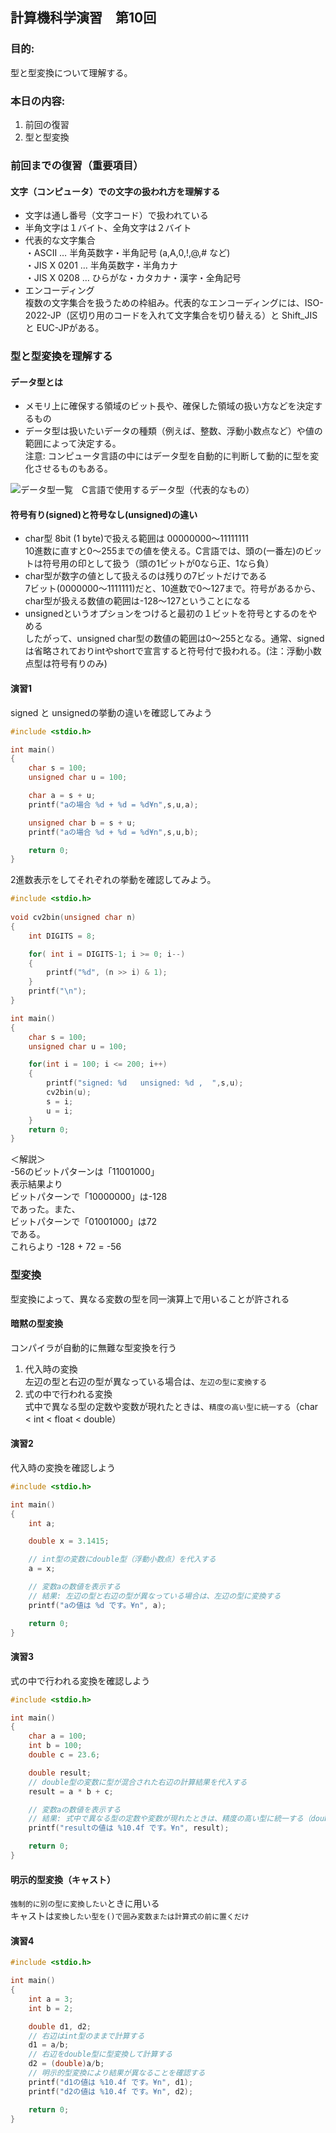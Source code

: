 ﻿## 計算機科学演習　第10回

### 目的:
型と型変換について理解する。

### 本日の内容:
1. 前回の復習
2. 型と型変換

### 前回までの復習（重要項目）
#### 文字（コンピュータ）での文字の扱われ方を理解する
- 文字は通し番号（文字コード）で扱われている
- 半角文字は１バイト、全角文字は２バイト
- 代表的な文字集合  
    ・ASCII … 半角英数字・半角記号 (a,A,0,!,@,# など)   
    ・JIS X 0201 … 半角英数字・半角カナ   
    ・JIS X 0208 … ひらがな・カタカナ・漢字・全角記号 
- エンコーディング  
    複数の文字集合を扱うための枠組み。代表的なエンコーディングには、ISO-2022-JP（区切り用のコードを入れて文字集合を切り替える）と Shift_JIS と EUC-JPがある。

### 型と型変換を理解する

#### データ型とは
- メモリ上に確保する領域のビット長や、確保した領域の扱い方などを決定するもの
- データ型は扱いたいデータの種類（例えば、整数、浮動小数点など）や値の範囲によって決定する。  
  注意: コンピュータ言語の中にはデータ型を自動的に判断して動的に型を変化させるものもある。  

![データ型一覧　C言語で使用するデータ型（代表的なもの）](img/Ex07_Table1.jpg)

#### 符号有り(signed)と符号なし(unsigned)の違い
- char型 8bit (1 byte)で扱える範囲は 00000000～11111111  
    10進数に直すと0～255までの値を使える。C言語では、頭の(一番左)のビットは符号用の印として扱う（頭の1ビットが0なら正、1なら負）
- char型が数字の値として扱えるのは残りの7ビットだけである  
    7ビット(0000000～1111111)だと、10進数で0～127まで。符号があるから、char型が扱える数値の範囲は-128～127ということになる
- unsignedというオプションをつけると最初の１ビットを符号とするのをやめる  
  したがって、unsigned char型の数値の範囲は0～255となる。通常、signedは省略されておりintやshortで宣言すると符号付で扱われる。(注：浮動小数点型は符号有りのみ)

#### 演習1
signed と unsignedの挙動の違いを確認してみよう
```cpp
#include <stdio.h>

int main()
{
    char s = 100;
    unsigned char u = 100;

    char a = s + u;
    printf("aの場合 %d + %d = %d¥n",s,u,a);

    unsigned char b = s + u;
    printf("aの場合 %d + %d = %d¥n",s,u,b);

    return 0;
}
```

2進数表示をしてそれぞれの挙動を確認してみよう。
```cpp
#include <stdio.h>
  
void cv2bin(unsigned char n)
{
    int DIGITS = 8;

    for( int i = DIGITS-1; i >= 0; i--)
    {
        printf("%d", (n >> i) & 1);
    }
    printf("\n");
}

int main()
{
    char s = 100;
    unsigned char u = 100;

    for(int i = 100; i <= 200; i++)
    {
        printf("signed: %d   unsigned: %d ,  ",s,u);
        cv2bin(u);
        s = i;
        u = i;
    }
    return 0;
}
```
＜解説＞  
-56のビットパターンは「11001000」  
表示結果より  
ビットパターンで「10000000」は-128  
であった。また、  
ビットパターンで「01001000」は72  
である。  
これらより -128 + 72 = -56  

### 型変換
型変換によって、異なる変数の型を同一演算上で用いることが許される

#### 暗黙の型変換
コンパイラが自動的に無難な型変換を行う
1. 代入時の変換  
左辺の型と右辺の型が異なっている場合は、`左辺の型に変換する`
2. 式の中で行われる変換  
式中で異なる型の定数や変数が現れたときは、`精度の高い型に統一する`（char < int < float < double）

#### 演習2
代入時の変換を確認しよう
```cpp
#include <stdio.h>

int main()
{
    int a;

    double x = 3.1415;

    // int型の変数にdouble型（浮動小数点）を代入する
    a = x;

    // 変数aの数値を表示する
    // 結果: 左辺の型と右辺の型が異なっている場合は、左辺の型に変換する
    printf("aの値は %d です。¥n", a);

    return 0;
}
```

#### 演習3
式の中で行われる変換を確認しよう
```cpp
#include <stdio.h>

int main()
{
    char a = 100;
    int b = 100;
    double c = 23.6;

    double result;
    // double型の変数に型が混合された右辺の計算結果を代入する
    result = a * b + c;

    // 変数aの数値を表示する
    // 結果: 式中で異なる型の定数や変数が現れたときは、精度の高い型に統一する（double型）
    printf("resultの値は %10.4f です。¥n", result);

    return 0;
}
```

#### 明示的型変換（キャスト）
`強制的に別の型に変換したい`ときに用いる  
キャストは`変換したい型を()で囲み変数または計算式の前に置くだけ`

#### 演習4
```cpp
#include <stdio.h>

int main()
{
    int a = 3;
    int b = 2;

    double d1, d2;
    // 右辺はint型のままで計算する
    d1 = a/b;
    // 右辺をdouble型に型変換して計算する
    d2 = (double)a/b;
    // 明示的型変換により結果が異なることを確認する
    printf("d1の値は %10.4f です。¥n", d1);
    printf("d2の値は %10.4f です。¥n", d2);

    return 0;
}
```